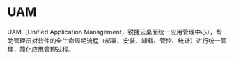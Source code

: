 # UAM

UAM（Unified Application Management，锐捷云桌面统一应用管理中心），帮助管理员对软件的全生命周期流程（部署、安装、卸载、管控、统计）进行统一管理，简化应用管理过程。
